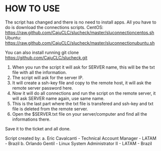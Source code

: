HOW TO USE
========
The script has changed and there is no need to install apps.
All you have to do is download the connections scripts.
  CentOS: https://raw.github.com/CajuCLC/slucheck/master/sluconnectioncentos.sh
  Ubuntu: https://raw.github.com/CajuCLC/slucheck/master/sluconnectionubuntu.sh

You can also install running git clone https://github.com/CajuCLC/slucheck.git

1. When you run the script it will ask for SERVER name, this will be the txt file with all the information.
2. The script will ask for the server IP.
3. It will create a ssh-key file and copy to the remote host, it will ask the remote server password here.
4. Now it will do all connections and run the script on the remote server, it will ask SERVER name again, use same name.
5. This is the last part where the txt file is transfered and ssh-key and txt file is deleted from the remote server.
6. Open the $SERVER.txt file on your server/computer and find all the informations there.

Save it to the ticket and all done.

Script created by:
a. Eric Cavalcanti - Technical Account Manager - LATAM - Brazil
b. Orlando Gentil - Linux System Administrator II - LATAM - Brazil

